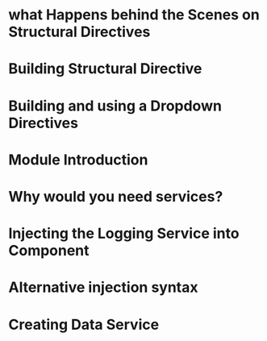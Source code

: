 <!-- ! Directives Deep Dive -->
 # what Happens behind the Scenes on Structural Directives
 # Building Structural Directive
 # Building and using a Dropdown Directives
 <!-- ! Using Services AND Dependency Injection -->
 # Module Introduction
 # Why would you need services?
 # Injecting the Logging Service into Component
 # Alternative injection syntax
 # Creating Data Service